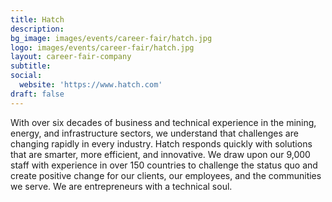 ```yaml
---
title: Hatch
description: 
bg_image: images/events/career-fair/hatch.jpg
logo: images/events/career-fair/hatch.jpg
layout: career-fair-company
subtitle: 
social:
  website: 'https://www.hatch.com'
draft: false
---
```

With over six decades of business and technical experience in the mining, energy, and infrastructure sectors, we understand that challenges are changing rapidly in every industry. Hatch responds quickly with solutions that are smarter, more efficient, and innovative. We draw upon our 9,000 staff with experience in over 150 countries to challenge the status quo and create positive change for our clients, our employees, and the communities we serve. We are entrepreneurs with a technical soul.